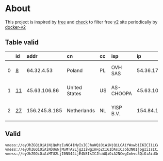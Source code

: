 
# About

This project is inspired by [free](https://github.com/freefq/free) and [check](https://github.com/yeahwu/check) to filter free [v2](https://github.com/v2fly/v2ray-core) site periodically by [docker-v2](https://hub.docker.com/r/v2ray/official)

    

## Table valid
|    | id                   | addr          | cn            | cc   | isp       | ip            | chatgpt          |
|---:|:---------------------|:--------------|:--------------|:-----|:----------|:--------------|:-----------------|
|  0 | [8](config/8.json)   | 64.32.4.53    | Poland        | PL   | OVH SAS   | 54.36.174.181 | Yes (Region: FR) |
|  1 | [11](config/11.json) | 45.63.106.86  | United States | US   | AS-CHOOPA | 45.63.106.86  | Yes (Region: US) |
|  2 | [27](config/27.json) | 156.245.8.185 | Netherlands   | NL   | YISP B.V. | 154.84.1.161  | Yes (Region: NL) |

## Valid
```
vmess://eyJhZGQiOiAiNjQuMzIuNC41MyIsICJhaWQiOiAiNjQiLCAiYWxwbiI6ICIiLCAiaG9zdCI6ICIiLCAiaWQiOiAiODY1MzAwNGYtZGU2Ny00NGMyLTljY2UtZTA4MzA5MzNmYjAzIiwgIm5ldCI6ICJ0Y3AiLCAicGF0aCI6ICIvIiwgInBvcnQiOiAiNDM1NTYiLCAicHMiOiAiZ2l0aHViLmNvbS9mcmVlZnEgLSBcdTdmOGVcdTU2ZmRcdTUyYTBcdTUyMjlcdTc5OGZcdTVjM2NcdTRlOWFcdTVkZGVcdTZkMWJcdTY3NDlcdTc3ZjZTaGFya3RlY2hcdTY1NzBcdTYzNmVcdTRlMmRcdTVmYzMgOCIsICJzY3kiOiAiYXV0byIsICJzbmkiOiAiIiwgInRscyI6ICIiLCAidHlwZSI6ICJub25lIiwgInYiOiAiMiJ9
vmess://eyJhZGQiOiAiNDUuNjMuMTA2Ljg2IiwgImFpZCI6IDAsICJob3N0IjogIiIsICJpZCI6ICI0YzkwZDE2Ny1lNjViLTQ0MTktZDQ1NS1lYjYzNTcyNGQyZWQiLCAibmV0IjogInRjcCIsICJwYXRoIjogIiIsICJwb3J0IjogMzc4NjksICJwcyI6ICJnaXRodWIuY29tL2ZyZWVmcSAtIFx1N2Y4ZVx1NTZmZENob29wYVx1NTE2Y1x1NTNmOFx1NjU3MFx1NjM2ZVx1NGUyZFx1NWZjMyAxMSIsICJ0bHMiOiAiIiwgInR5cGUiOiAiYXV0byIsICJzZWN1cml0eSI6ICJhdXRvIiwgInNraXAtY2VydC12ZXJpZnkiOiB0cnVlLCAic25pIjogIiJ9
vmess://eyJhZGQiOiAiMTU2LjI0NS44LjE4NSIsICJhaWQiOiA2NCwgImhvc3QiOiAid3d3LjIwMTYzMzIyLnh5eiIsICJpZCI6ICJkNzczNTA1OC0xZGFjLTQ2MTgtOTlmZi0wYWEwNDQxZWMyZDciLCAibmV0IjogIndzIiwgInBhdGgiOiAiL3BhdGgvMTY5MTc1MDI1OTAxMiIsICJwb3J0IjogNDQzLCAicHMiOiAiZ2l0aHViLmNvbS9mcmVlZnEgLSBcdTk5OTlcdTZlMmYgIDI3IiwgInRscyI6ICJ0bHMiLCAidHlwZSI6ICJhdXRvIiwgInNlY3VyaXR5IjogImF1dG8iLCAic2tpcC1jZXJ0LXZlcmlmeSI6IHRydWUsICJzbmkiOiAiIn0=
```

